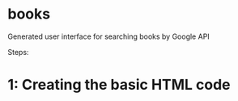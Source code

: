 # books
Generated user interface for searching books by Google API

Steps: 

# 1: Creating the basic HTML code 
